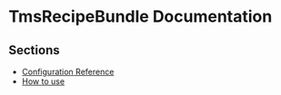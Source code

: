TmsRecipeBundle Documentation
=============================================

Sections
--------

* [Configuration Reference](configuration_reference.md)
* [How to use](howto.md)
